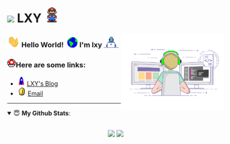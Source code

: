 # <img src="https://emojis.slackmojis.com/emojis/images/1490885301/1973/mario_luigi_dance.gif?1490885301" width="36px"/> LXY <img src="https://github.com/Coding-Coder/Coding-Coder/blob/main/pics/Mario_Hello_Big.gif" width="36px">

<img align="right" alt="GIF" src="https://raw.githubusercontent.com/devSouvik/devSouvik/master/gif3.gif" width="240"/>

### <img src="https://github.com/Coding-Coder/Coding-Coder/blob/main/pics/Hi.gif" width="29px"> **Hello World!** &nbsp;<img src="https://github.com/Coding-Coder/Coding-Coder/blob/main/pics/Earth.gif" width="25px"> **I'm lxy** <img src="https://github.com/Coding-Coder/Coding-Coder/blob/main/pics/Developer.gif" width="35px">

### <img alt="GIF" src="https://github.com/Coding-Coder/Coding-Coder/blob/main/pics/powerup.gif" width="20vw" />Here are some links:
- <img src="https://github.com/Coding-Coder/Coding-Coder/blob/main/pics/Rocket.gif" width="18px"> [LXY's Blog](http://www.codingcode.cn/)
- <img alt="GIF" src="https://github.com/Coding-Coder/Coding-Coder/blob/main/pics/coin.gif" width="20vw" /> [Email](mailto:aethon47@163.com)

<!-- <img align="center" src="https://github.com/Coding-Coder/Coding-Coder/blob/main/pics/eat.svg?sanitize=true" width="200" height="200"> -->

---

<details open>
 <summary> 😇 <b>My Github Stats</b>: </summary>
<br>
<p align = "center">
  <img src = "https://github-readme-stats.vercel.app/api?username=Coding-Coder&line_height=40&theme=dark&show_icons=true&hide_border=true&count_private=true&include_all_commits=true">
  <img src = "https://github-readme-stats.vercel.app/api/top-langs/?username=Coding-Coder&theme=dark&count_private=true&hide_border=true">
</p>
</details>
